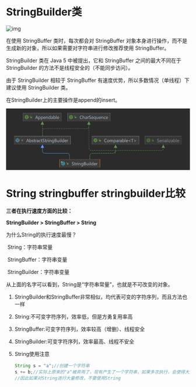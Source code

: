 # StringBuilder类

![img](https://www.runoob.com/wp-content/uploads/2013/12/java-string-20201208.png)

在使用 StringBuffer 类时，每次都会对 StringBuffer 对象本身进行操作，而不是生成新的对象，所以如果需要对字符串进行修改推荐使用 StringBuffer。

StringBuilder 类在 Java 5 中被提出，它和 StringBuffer 之间的最大不同在于 StringBuilder 的方法不是线程安全的（不能同步访问）。

由于 StringBuilder 相较于 StringBuffer 有速度优势，所以多数情况（单线程）下建议使用 StringBuilder 类。

在StringBuilder上的主要操作是append的insert。

![image-20211020083809496](.\image\image-20211020083809496.png)

# String stringbuffer stringbuilder比较

**三者在执行速度方面的比较：**

  **StringBuilder > StringBuffer > String**

 为什么String的执行速度最慢？

​    String：字符串常量

​    StringBuffer：字符串变量

​    StringBuilder：字符串变量

从上面的名字可以看到，String是“字符串常量”，也就是不可改变的对象。

1. StringBuilder和StringBuffer非常相似，均代表可变的字符序列，而且方法也一样

2. String:不可变字符序列，效率低，但是方勇复用率高

3. StringBuffer:可变字符序列，效率较高（增删）、线程安全

4. StringBuilder:可变字符序列，效率最高、线程不安全

5. String使用注意

   ```java
   String s = "a";//创建一个字符串
   s += b;//实际上原来的"a"被弃用了，现有产生了一个字符串，如果多次执行，会使得大量字符串留存在内存中，降低程序性能
   //因此如果对String进行大量修改，不要使用String
   ```


